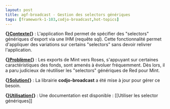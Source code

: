 ```yaml
---
layout: post
title: agf-broadcast - Gestion des selectors génériques
tags: [framework-1-103,codjo-broadcast,hot-topics]
---
```

**{<u>}Contexte{</u>}** :
L'application Red permet de spécifier des "selectors" génériques d'export via une IHM (requête sql). Cette fonctionnalité permet d'appliquer des variations sur certains "selectors" sans devoir relivrer l'application.

**{<u>}Problème{</u>}** :
Les exports de Mint vers Roses, s'appuyant sur certaines caractéristiques des fonds, sont amenés à évoluer fréquemment. Dès lors, il a paru judicieux de réutiliser les "selectors" génériques de Red pour Mint.

**{<u>}Solution{</u>}** :
La librairie **codjo-broadcast** a été mise à jour pour gérer ce besoin.

**{<u>}Utilisation{</u>}** :
Une documentation est disponible : [[Utiliser les selector génériques]]
